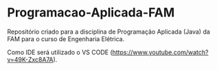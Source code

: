 # Programacao-Aplicada-FAM

Repositório criado para a disciplina de Programação Aplicada (Java) da FAM para o curso de Engenharia Elétrica.

Como IDE será utilizado o VS CODE (https://www.youtube.com/watch?v=49K-Zxc8A7A).
